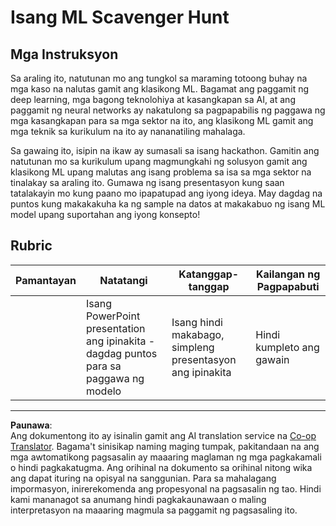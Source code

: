 <!--
CO_OP_TRANSLATOR_METADATA:
{
  "original_hash": "fdebfcd0a3f12c9e2b436ded1aa79885",
  "translation_date": "2025-08-29T13:32:15+00:00",
  "source_file": "9-Real-World/1-Applications/assignment.md",
  "language_code": "tl"
}
-->
# Isang ML Scavenger Hunt

## Mga Instruksyon

Sa araling ito, natutunan mo ang tungkol sa maraming totoong buhay na mga kaso na nalutas gamit ang klasikong ML. Bagamat ang paggamit ng deep learning, mga bagong teknolohiya at kasangkapan sa AI, at ang paggamit ng neural networks ay nakatulong sa pagpapabilis ng paggawa ng mga kasangkapan para sa mga sektor na ito, ang klasikong ML gamit ang mga teknik sa kurikulum na ito ay nananatiling mahalaga.

Sa gawaing ito, isipin na ikaw ay sumasali sa isang hackathon. Gamitin ang natutunan mo sa kurikulum upang magmungkahi ng solusyon gamit ang klasikong ML upang malutas ang isang problema sa isa sa mga sektor na tinalakay sa araling ito. Gumawa ng isang presentasyon kung saan tatalakayin mo kung paano mo ipapatupad ang iyong ideya. May dagdag na puntos kung makakakuha ka ng sample na datos at makakabuo ng isang ML model upang suportahan ang iyong konsepto!

## Rubric

| Pamantayan | Natatangi                                                           | Katanggap-tanggap                                  | Kailangan ng Pagpapabuti |
| ---------- | ------------------------------------------------------------------- | ------------------------------------------------- | ------------------------- |
|            | Isang PowerPoint presentation ang ipinakita - dagdag puntos para sa paggawa ng modelo | Isang hindi makabago, simpleng presentasyon ang ipinakita | Hindi kumpleto ang gawain |

---

**Paunawa**:  
Ang dokumentong ito ay isinalin gamit ang AI translation service na [Co-op Translator](https://github.com/Azure/co-op-translator). Bagama't sinisikap naming maging tumpak, pakitandaan na ang mga awtomatikong pagsasalin ay maaaring maglaman ng mga pagkakamali o hindi pagkakatugma. Ang orihinal na dokumento sa orihinal nitong wika ang dapat ituring na opisyal na sanggunian. Para sa mahalagang impormasyon, inirerekomenda ang propesyonal na pagsasalin ng tao. Hindi kami mananagot sa anumang hindi pagkakaunawaan o maling interpretasyon na maaaring magmula sa paggamit ng pagsasaling ito.